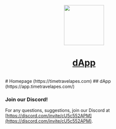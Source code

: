 <p align="center">
  <a href="https://timetravelapes.com">
    <picture>
      <source media="(prefers-color-scheme: dark)" srcset="https://i.ibb.co/YZ11TPJ/Banner.png">
      <img src="https://i.ibb.co/YZ11TPJ/Banner.png" height="128">
    </picture>
    <h1 align="center">dApp</h1>
  </a>
</p>

<p align="center">
<a aria-label="NPM version" href="https://www.npmjs.com/package/next">
    <img alt="" src="https://img.shields.io/npm/v/next.svg?style=for-the-badge&labelColor=000000">
  </a>
  
 </p>
# Homepage 
(https://timetravelapes.com) 
## dApp 
(https://app.timetravelapes.com/) 



### Join our Discord!

For any questions, suggestions, join our Discord at [https://discord.com/invite/cU5c552APM](https://discord.com/invite/cU5c552APM).

